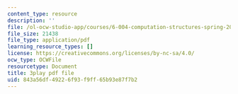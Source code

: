```yaml
---
content_type: resource
description: ''
file: /ol-ocw-studio-app/courses/6-004-computation-structures-spring-2017/843a56df49226f93f9ff65b93e87f7b2_yRvgtY49eXE.pdf
file_size: 21438
file_type: application/pdf
learning_resource_types: []
license: https://creativecommons.org/licenses/by-nc-sa/4.0/
ocw_type: OCWFile
resourcetype: Document
title: 3play pdf file
uid: 843a56df-4922-6f93-f9ff-65b93e87f7b2
---
```

